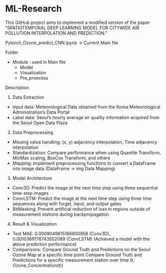 # ML-Research

This GitHub project aims to implement a modified version of the paper “SPATIOTEMPORAL DEEP LEARNING MODEL FOR CITYWIDE AIR POLLUTION INTERPOLATION AND PREDICTION.”

Pytorch_Ozone_predict_CNN.ipynb -> Current Main file

Folder
- Module : used in Main file
  - Model
  - Visualization
  - Pre_proecess
 
Description

1) Data Extraction
  - Input data: Meteorological Data obtained from the Korea Meteorological Administration’s Data Portal
  - Label data: Seoul’s hourly average air quality information acquired from the Seoul Open Data Plaza

2) Data Preprocessing
  - Missing value handling: (x, y) adjacency interpolation, Time adjacency interpolation
  - Standardization: Compare performance when using Quantile Transform, MinMax scaling, BoxCox Transform, and others
  - Mapping: Implement preprocessing functions to convert a DataFrame into image data (DataFrame → img Data Mapping)

3) Model Architecture
  - Conv3D: Predict the image at the next time step using three sequential time-step images
  - ConvLSTM: Predict the image at the next time step using three time sequences along with forget, input, and output gates
  - BitMasking: Prevent artificial reduction of loss in regions outside of measurement stations during backpropagation

4) Result & Visualization
  - Test MAE: 0.0009049615166800958 (Conv3D), 0.0010369176743552089 (ConvLSTM)
    (Achieved a model with the above prediction performance)
  - Comparisons:
    Compare Ground Truth and Predictions on the Seoul Ozone Map at a specific time point
    Compare Ground Truth and Predictions for a specific measurement station over time (t, Ozone_Concentration(t))
